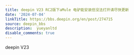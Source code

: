 ```yaml
---
title: deepin V23 RC2版下aMule 电驴能安装但没法打开请尽快更新
date: '2024-07-04'
linkTitle: https://bbs.deepin.org/en/post/274715
source: deepin_bbs
description:  yueyanltd 
disable_comments: true
---
```

deepin V23
